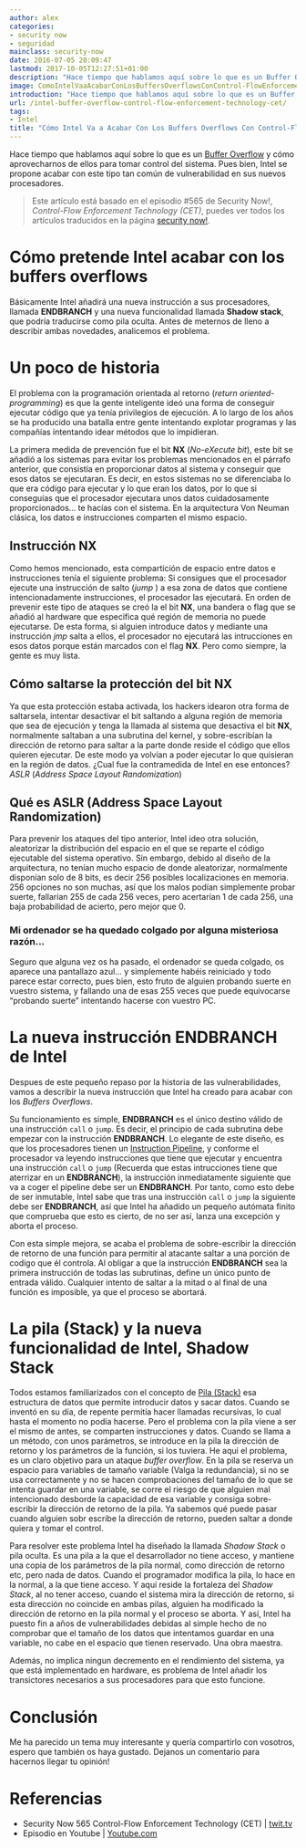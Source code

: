 ```yaml
---
author: alex
categories:
- security now
- seguridad
mainclass: security-now
date: 2016-07-05 20:09:47
lastmod: 2017-10-05T12:27:51+01:00
description: "Hace tiempo que hablamos aquí sobre lo que es un Buffer Overflow  y cómo aprovecharnos de ellos para tomar control del sistema. Pues bien, Intel  se propone acabar con este tipo tan común de vulnerabilidad en sus nuevos procesadores"
image: ComoIntelVaaAcabarConLosBuffersOverflowsConControl-FlowEnforcementTechnologyCET.png
introduction: "Hace tiempo que hablamos aquí sobre lo que es un Buffer Overflow  y cómo aprovecharnos de ellos para tomar control del sistema. Pues bien, Intel  se propone acabar con este tipo tan común de vulnerabilidad en sus nuevos procesadores"
url: /intel-buffer-overflow-control-flow-enforcement-technology-cet/
tags:
- Intel
title: "Cómo Intel Va a Acabar Con Los Buffers Overflows Con Control-Flow Enforcement Technology (CET)"
---
```


Hace tiempo que hablamos aquí sobre lo que es un [Buffer Overflow](/explotacion-buffers-overflows-y-exploits-parte-i/ "Explotación – Buffers OverFlows y exploits") y cómo aprovecharnos de ellos para tomar control del sistema. Pues bien, Intel se propone acabar con este tipo tan común de vulnerabilidad en sus nuevos procesadores.

> Este artículo está basado en el episodio #565 de Security Now!, _Control-Flow Enforcement Technology (CET)_, puedes ver todos los artículos traducidos en la página [security now!](/security-now/ "Página de episodios traducidos").

<!--more--><!--ad-->

# Cómo pretende Intel acabar con los buffers overflows

Básicamente Intel añadirá una nueva instrucción a sus procesadores, llamada __ENDBRANCH__ y una nueva funcionalidad llamada __Shadow stack__, que podría traducirse como pila oculta. Antes de meternos de lleno a describir ambas novedades, analicemos el problema.

# Un poco de historia

El problema con la programación orientada al retorno (_return oriented-programming_) es que la gente inteligente ideó una forma de conseguir ejecutar código que ya tenía privilegios de ejecución. A lo largo de los años se ha producido una batalla entre gente intentando explotar programas y las compañías intentando idear métodos que lo impidieran.

La primera medida de prevención fue el bit __NX__ (_No-eXecute bit_), este bit se añadió a los sistemas para evitar los problemas mencionados en el párrafo anterior, que consistía en proporcionar datos al sistema y conseguir que esos datos se ejecutaran. Es decir, en estos sistemas no se diferenciaba lo que era código para ejecutar y lo que eran los datos, por lo que si conseguías que el procesador ejecutara unos datos cuidadosamente proporcionados... te hacías con el sistema. En la arquitectura Von Neuman clásica, los datos e instrucciones comparten el mismo espacio.

## Instrucción NX

Como hemos mencionado, esta compartición de espacio entre datos e instrucciones tenía el siguiente problema: Si consigues que el procesador ejecute una instrucción de salto (_jump_ ) a esa zona de datos que contiene intencionadamente instrucciones, el procesador las ejecutará. En orden de prevenir este tipo de ataques se creó la el bit __NX__, una bandera o flag que se añadió al hardware que especifica qué región de memoria no puede ejecutarse. De esta forma, si alguien introduce datos y mediante una instrucción _jmp_ salta a ellos, el procesador no ejecutará las intrucciones en esos datos porque están marcados con el flag __NX__. Pero como siempre, la gente es muy lista.

## Cómo saltarse la protección del bit NX

Ya que esta protección estaba activada, los hackers idearon otra forma de saltarsela, intentar desactivar el bit saltando a alguna región de memoria que sea de ejecución y tenga la llamada al sistema que desactiva el bit __NX__, normalmente saltaban a una subrutina del kernel, y sobre-escribían la dirección de retorno para saltar a la parte donde reside el código que ellos quieren ejecutar. De este modo ya volvían a poder ejecutar lo que quisieran en la región de datos. ¿Cual fue la contramedida de Intel en ese entonces?  _ASLR_ (_Address Space Layout Randomization_)

## Qué es ASLR (Address Space Layout Randomization)

Para prevenir los ataques del tipo anterior, Intel ideo otra solución, aleatorizar la distribución del espacio en el que se reparte el código ejecutable del sistema operativo. Sin embargo, debido al diseño de la arquitectura, no tenían mucho espacio de donde aleatorizar, normalmente disponían solo de 8 bits, es decir 256 posibles localizaciones en memoria. 256 opciones no son muchas, así que los malos podían simplemente probar suerte, fallarían 255 de cada 256 veces, pero acertarían 1 de cada 256, una baja probabilidad de acierto, pero mejor que 0.

### Mi ordenador se ha quedado colgado por alguna misteriosa razón...

Seguro que alguna vez os ha pasado, el ordenador se queda colgado, os aparece una pantallazo azul... y simplemente habéis reiniciado y todo parece estar correcto, pues bien, esto fruto de alguien probando suerte en vuestro sistema, y fallando una de esas 255 veces que puede equivocarse “probando suerte” intentando hacerse con vuestro PC.

# La nueva instrucción ENDBRANCH de Intel

Despues de este pequeño repaso por la historia de las vulnerabilidades, vamos a describir la nueva instrucción que Intel ha creado para acabar con los _Buffers Overflows_.

Su funcionamiento es simple, __ENDBRANCH__ es el único destino válido de una instrucción `call` o `jump`. Es decir, el principio de cada subrutina debe empezar con la instrucción __ENDBRANCH__. Lo elegante de este diseño, es que los procesadores tienen un [Instruction Pipeline](https://en.wikipedia.org/wiki/Instruction_pipelining), y conforme el procesador va leyendo instrucciones que tiene que ejecutar y encuentra una instrucción `call` o `jump` (Recuerda que estas intrucciones tiene que aterrizar en un __ENDBRANCH__), la instrucción inmediatamente siguiente que va a coger el pipeline debe ser un __ENDBRANCH__. Por tanto, como esto debe de ser inmutable, Intel sabe que tras una instrucción `call` o `jump` la siguiente debe ser __ENDBRANCH__, así que Intel ha añadido un pequeño autómata finito que comprueba que esto es cierto, de no ser así, lanza una excepción y aborta el proceso.

Con esta simple mejora, se acaba el problema de sobre-escribir la dirección de retorno de una función para permitir al atacante saltar a una porción de codigo que él controla. Al obligar a que la instrucción __ENDBRANCH__ sea la primera instrucción de todas las subrutinas, define un único punto de entrada válido. Cualquier intento de saltar a la mitad o al final de una función es imposible, ya que el proceso se abortará.

# La pila (Stack) y la nueva funcionalidad de Intel, Shadow Stack

Todos estamos familiarizados con el concepto de [Pila (Stack)](https://es.wikipedia.org/wiki/Pila_(inform%C3%A1tica) "Definición de Pila") esa estructura de datos que permite introducir datos y sacar datos. Cuando se inventó en su día, de repente permitía hacer llamadas recursivas, lo cual hasta el momento no podía hacerse. Pero el problema con la pila viene a ser el mismo de antes, se comparten instrucciones y datos. Cuando se llama a un método, con unos parámetros, se introduce en la pila la dirección de retorno y los parámetros de la función, si los tuviera. He aquí el problema, es un claro objetivo para un ataque _buffer overflow_. En la pila se reserva un espacio para variables de tamaño variable (Valga la redundancia), si no se usa correctamente y no se hacen comprobaciones del tamaño de lo que se intenta guardar en una variable, se corre el riesgo de que alguien mal intencionado desborde la capacidad de esa variable y consiga sobre-escribir la dirección de retorno de la pila. Ya sabemos qué puede pasar cuando alguien sobr escribe la dirección de retorno, pueden saltar a donde quiera y tomar el control.

Para resolver este problema Intel ha diseñado la llamada _Shadow Stack_ o pila oculta. Es una pila a la que el desarrollador no tiene acceso, y mantiene una copia de los parámetros de la pila normal, como dirección de retorno etc, pero nada de datos. Cuando el programador modifica la pila, lo hace en la normal, a la que tiene acceso. Y aquí reside la fortaleza del _Shadow Stack_, al no tener acceso, cuando el sistema mira la dirección de retorno, si esta dirección no coincide en ambas pilas, alguien ha modificado la dirección de retorno en la pila normal y el proceso se aborta. Y así, Intel ha puesto fin a años de vulnerabilidades debidas al simple hecho de no comprobar que el tamaño de los datos que intentamos guardar en una variable, no cabe en el espacio que tienen reservado. Una obra maestra.

Además, no implica ningun decremento en el rendimiento del sistema, ya que está implementado en hardware, es problema de Intel añadir los transictores necesarios a sus procesadores para que esto funcione.

# Conclusión

Me ha parecido un tema muy interesante y quería compartirlo con vosotros, espero que también os haya gustado. Dejanos un comentario para hacernos llegar tu opinión!

# Referencias

- Security Now 565 Control-Flow Enforcement Technology (CET) \| [twit.tv](https://twit.tv/shows/security-now/episodes/565 "Security Now 565
Control-Flow Enforcement Technology (CET)")
- Episodio en Youtube \| [Youtube.com](https://www.youtube.com/watch?v=W3AdFoJ8lCs "Security Now 565
Control-Flow Enforcement Technology (CET)")
